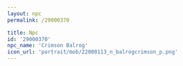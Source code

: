 ```yaml
---
layout: npc
permalink: /29000370

title: Npc
id: '29000370'
npc_name: 'Crimson Balrog'
icon_url: 'portrait/mob/22000113_n_balrogcrimson_p.png'
---
```

